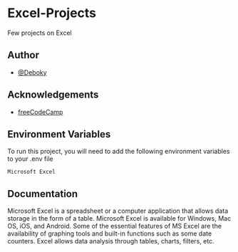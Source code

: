 # Excel-Projects
Few projects on Excel



## Author

- [@Deboky](https://www.github.com/Deboky)


## Acknowledgements

 - [freeCodeCamp](https://www.youtube.com/watch?v=Vl0H-qTclOg&t=2880s)
 

## Environment Variables

To run this project, you will need to add the following environment variables to your .env file

`Microsoft Excel`

   
## Documentation

Microsoft Excel is a spreadsheet or a computer application that allows data storage in the form of a table. Microsoft Excel is available for Windows, Mac OS, iOS, and Android. Some of the essential features of MS Excel are the availability of graphing tools and built-in functions such as some date counters. Excel allows data analysis through tables, charts, filters, etc. 




